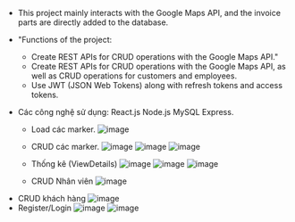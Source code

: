 - This project mainly interacts with the Google Maps API, and the invoice parts are directly added to the database.
- "Functions of the project:
  + Create REST APIs for CRUD operations with the Google Maps API."
  + Create REST APIs for CRUD operations with the Google Maps API, as well as CRUD operations for customers and employees.
  + Use JWT (JSON Web Tokens) along with refresh tokens and access tokens.

- Các công nghệ sử dụng: React.js Node.js MySQL Express.
  + Load các marker.
  ![image](https://github.com/user-attachments/assets/13e6972b-7df1-45b7-80d5-e56c3f021cb5)
  + CRUD các marker.
  ![image](https://github.com/user-attachments/assets/03deb6f0-7d77-413b-8c29-12457c51104e)
![image](https://github.com/user-attachments/assets/1b89d045-58af-46e7-ac8d-f94f9d1271e2)
![image](https://github.com/user-attachments/assets/b0e935af-888c-455e-9a6e-97418876e68d)

  + Thống kê (ViewDetails)
  ![image](https://github.com/user-attachments/assets/8f9e0c9f-6c41-4421-bab8-358bfc98b80f)
![image](https://github.com/user-attachments/assets/a154c5e7-064d-48c3-b1db-7ad62292cbcc)
![image](https://github.com/user-attachments/assets/39b7428c-ce17-493d-86d7-5fcbaea9e279)

  + CRUD Nhân viên
![image](https://github.com/user-attachments/assets/ff17e64f-0bc8-4f0d-b305-f2469d13f676)
 + CRUD khách hàng
  ![image](https://github.com/user-attachments/assets/21fa334b-457d-41a9-9c1e-92a43505bc57)
  + Register/Login
    ![image](https://github.com/user-attachments/assets/6f80ab2b-bb4c-47fa-a17c-9510dcca6153)
    ![image](https://github.com/user-attachments/assets/f25cf69b-0903-4ef2-83c7-dabbfd676024)

